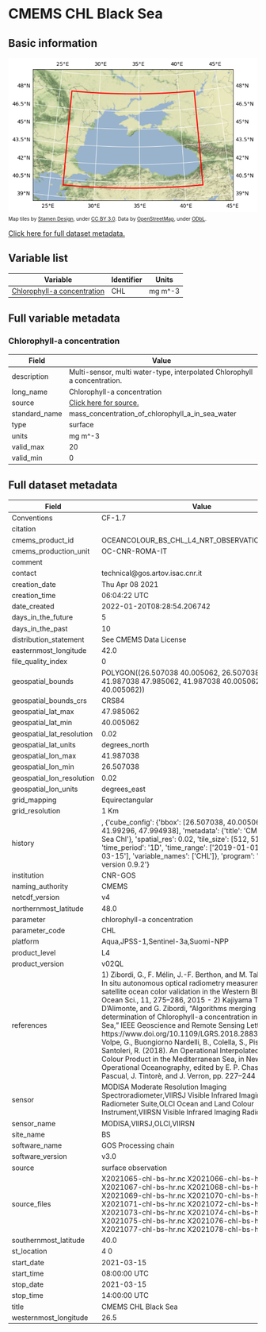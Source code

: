 # CMEMS CHL Black Sea

## Basic information

![Bounding box map](CMEMS_OC_BS_4.zarr.png)<br>
<span style="font-size: x-small">Map tiles by <a href="http://stamen.com">Stamen Design</a>, under <a href="http://creativecommons.org/licenses/by/3.0">CC BY 3.0</a>. Data by <a href="http://openstreetmap.org">OpenStreetMap</a>, under <a href="http://www.openstreetmap.org/copyright">ODbL</a>.</span>


[Click here for full dataset metadata.](#full-metadata)

## Variable list

| Variable | Identifier | Units |
| ---- | ---- | ---- |
| [Chlorophyll\-a concentration](#CHL) | CHL | mg m^\-3 |

## Full variable metadata

### <a name="CHL"></a>Chlorophyll-a concentration

| Field | Value |
| ---- | ---- |
| description | Multi\-sensor, multi water\-type, interpolated Chlorophyll a concentration\. |
| long\_name | Chlorophyll\-a concentration |
| source | [Click here for source.](CMEMS_OC_BS_4.zarr-CHL.md) |
| standard\_name | mass\_concentration\_of\_chlorophyll\_a\_in\_sea\_water |
| type | surface |
| units | mg m^\-3 |
| valid\_max | 20 |
| valid\_min | 0 |

## <a name="full-metadata"></a>Full dataset metadata

| Field | Value |
| ---- | ---- |
| Conventions | CF\-1\.7 |
| citation |   |
| cmems\_product\_id | OCEANCOLOUR\_BS\_CHL\_L4\_NRT\_OBSERVATIONS\_009\_045 |
| cmems\_production\_unit | OC\-CNR\-ROMA\-IT |
| comment |   |
| contact | technical@gos\.artov\.isac\.cnr\.it |
| creation\_date | Thu Apr 08 2021 |
| creation\_time | 06:04:22 UTC |
| date\_created | 2022\-01\-20T08:28:54\.206742 |
| days\_in\_the\_future |  5 |
| days\_in\_the\_past |  10 |
| distribution\_statement | See CMEMS Data License |
| easternmost\_longitude | 42.0 |
| file\_quality\_index | 0 |
| geospatial\_bounds | POLYGON\(\(26\.507038 40\.005062, 26\.507038 47\.985062, 41\.987038 47\.985062, 41\.987038 40\.005062, 26\.507038 40\.005062\)\) |
| geospatial\_bounds\_crs | CRS84 |
| geospatial\_lat\_max | 47.985062 |
| geospatial\_lat\_min | 40.005062 |
| geospatial\_lat\_resolution | 0.02 |
| geospatial\_lat\_units | degrees\_north |
| geospatial\_lon\_max | 41.987038 |
| geospatial\_lon\_min | 26.507038 |
| geospatial\_lon\_resolution | 0.02 |
| geospatial\_lon\_units | degrees\_east |
| grid\_mapping | Equirectangular |
| grid\_resolution |   1 Km |
| history |  , {'cube_config': {'bbox': [26.507038, 40.005062, 41.99296, 47.994938], 'metadata': {'title': 'CMEMS Black Sea Chl'}, 'spatial_res': 0.02, 'tile_size': [512, 512], 'time_period': '1D', 'time_range': ['2019-01-01', '2021-03-15'], 'variable_names': ['CHL']}, 'program': 'xcube gen2, version 0.9.2'} |
| institution | CNR\-GOS |
| naming\_authority | CMEMS |
| netcdf\_version | v4 |
| northernmost\_latitude | 48.0 |
| parameter | chlorophyll\-a concentration |
| parameter\_code | CHL |
| platform | Aqua,JPSS\-1,Sentinel\-3a,Suomi\-NPP |
| product\_level | L4 |
| product\_version | v02QL |
| references | 1\) Zibordi, G\., F\. Mélin, J\.\-F\. Berthon, and M\. Talone \(2015\)\. In situ autonomous optical radiometry measurements for satellite ocean color validation in the Western Black Sea\. Ocean Sci\., 11, 275–286, 2015 \- 2\) Kajiyama T\., D\. D’Alimonte, and G\. Zibordi, “Algorithms merging for the determination of Chlorophyll\-a concentration in the Black Sea,” IEEE Geoscience and Remote Sensing Letters, 2018\. https://www\.doi\.org/10\.1109/LGRS\.2018\.2883539 \- 3\) Volpe, G\., Buongiorno Nardelli, B\., Colella, S\., Pisano, A\. and Santoleri, R\. \(2018\)\. An Operational Interpolated Ocean Colour Product in the Mediterranean Sea, in New Frontiers in Operational Oceanography, edited by E\. P\. Chassignet, A\. Pascual, J\. Tintorè, and J\. Verron, pp\. 227–244 |
| sensor | MODISA Moderate Resolution Imaging Spectroradiometer,VIIRSJ Visible Infrared Imaging Radiometer Suite,OLCI Ocean and Land Colour Instrument,VIIRSN Visible Infrared Imaging Radiometer Suite |
| sensor\_name | MODISA,VIIRSJ,OLCI,VIIRSN |
| site\_name | BS |
| software\_name | GOS Processing chain |
| software\_version | v3\.0 |
| source | surface observation |
| source\_files | X2021065\-chl\-bs\-hr\.nc X2021066\-chl\-bs\-hr\.nc X2021067\-chl\-bs\-hr\.nc X2021068\-chl\-bs\-hr\.nc X2021069\-chl\-bs\-hr\.nc X2021070\-chl\-bs\-hr\.nc X2021071\-chl\-bs\-hr\.nc X2021072\-chl\-bs\-hr\.nc X2021073\-chl\-bs\-hr\.nc X2021074\-chl\-bs\-hr\.nc X2021075\-chl\-bs\-hr\.nc X2021076\-chl\-bs\-hr\.nc X2021077\-chl\-bs\-hr\.nc X2021078\-chl\-bs\-hr\.nc |
| southernmost\_latitude | 40.0 |
| st\_location |  4  0 |
| start\_date | 2021\-03\-15 |
| start\_time | 08:00:00 UTC |
| stop\_date | 2021\-03\-15 |
| stop\_time | 14:00:00 UTC |
| title | CMEMS CHL Black Sea |
| westernmost\_longitude | 26.5 |

